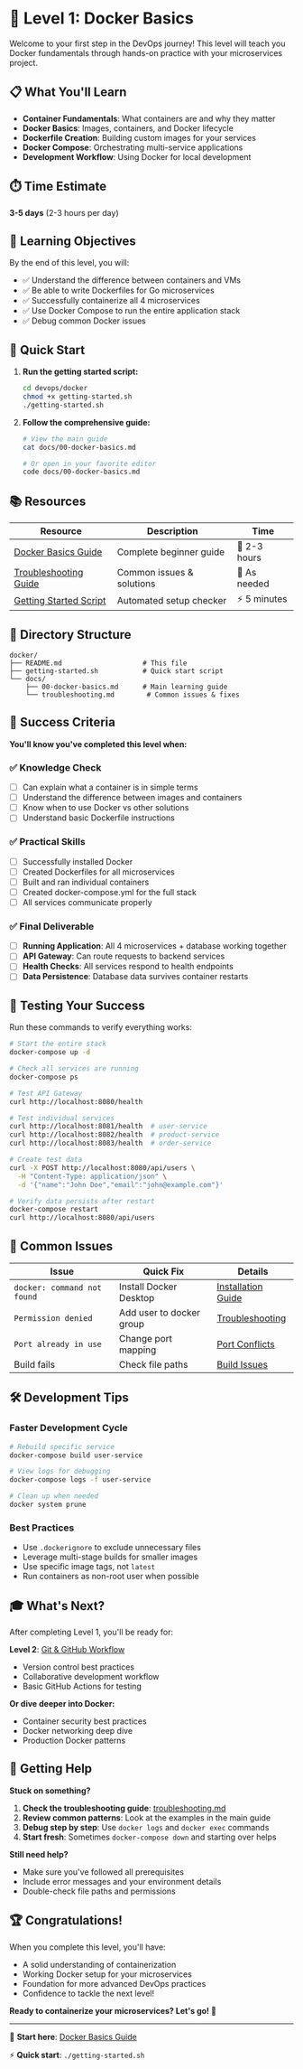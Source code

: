 # 🐳 Level 1: Docker Basics

Welcome to your first step in the DevOps journey! This level will teach you Docker fundamentals through hands-on practice with your microservices project.

## 📋 **What You'll Learn**

- **Container Fundamentals**: What containers are and why they matter
- **Docker Basics**: Images, containers, and Docker lifecycle
- **Dockerfile Creation**: Building custom images for your services
- **Docker Compose**: Orchestrating multi-service applications
- **Development Workflow**: Using Docker for local development

## ⏱️ **Time Estimate**

**3-5 days** (2-3 hours per day)

## 🎯 **Learning Objectives**

By the end of this level, you will:
- ✅ Understand the difference between containers and VMs
- ✅ Be able to write Dockerfiles for Go microservices
- ✅ Successfully containerize all 4 microservices
- ✅ Use Docker Compose to run the entire application stack
- ✅ Debug common Docker issues

## 🚀 **Quick Start**

1. **Run the getting started script:**
   ```bash
   cd devops/docker
   chmod +x getting-started.sh
   ./getting-started.sh
   ```

2. **Follow the comprehensive guide:**
   ```bash
   # View the main guide
   cat docs/00-docker-basics.md
   
   # Or open in your favorite editor
   code docs/00-docker-basics.md
   ```

## 📚 **Resources**

| Resource | Description | Time |
|----------|-------------|------|
| [Docker Basics Guide](docs/00-docker-basics.md) | Complete beginner guide | 📖 2-3 hours |
| [Troubleshooting Guide](docs/troubleshooting.md) | Common issues & solutions | 🔧 As needed |
| [Getting Started Script](getting-started.sh) | Automated setup checker | ⚡ 5 minutes |

## 📁 **Directory Structure**

```
docker/
├── README.md                    # This file
├── getting-started.sh           # Quick start script
└── docs/
    ├── 00-docker-basics.md      # Main learning guide
    └── troubleshooting.md        # Common issues & fixes
```

## 🎯 **Success Criteria**

**You'll know you've completed this level when:**

### **✅ Knowledge Check**
- [ ] Can explain what a container is in simple terms
- [ ] Understand the difference between images and containers
- [ ] Know when to use Docker vs other solutions
- [ ] Understand basic Dockerfile instructions

### **✅ Practical Skills**
- [ ] Successfully installed Docker
- [ ] Created Dockerfiles for all microservices
- [ ] Built and ran individual containers
- [ ] Created docker-compose.yml for the full stack
- [ ] All services communicate properly

### **✅ Final Deliverable**
- [ ] **Running Application**: All 4 microservices + database working together
- [ ] **API Gateway**: Can route requests to backend services
- [ ] **Health Checks**: All services respond to health endpoints
- [ ] **Data Persistence**: Database data survives container restarts

## 🧪 **Testing Your Success**

Run these commands to verify everything works:

```bash
# Start the entire stack
docker-compose up -d

# Check all services are running
docker-compose ps

# Test API Gateway
curl http://localhost:8080/health

# Test individual services
curl http://localhost:8081/health  # user-service
curl http://localhost:8082/health  # product-service
curl http://localhost:8083/health  # order-service

# Create test data
curl -X POST http://localhost:8080/api/users \
  -H "Content-Type: application/json" \
  -d '{"name":"John Doe","email":"john@example.com"}'

# Verify data persists after restart
docker-compose restart
curl http://localhost:8080/api/users
```

## 🚨 **Common Issues**

| Issue | Quick Fix | Details |
|-------|-----------|---------|
| `docker: command not found` | Install Docker Desktop | [Installation Guide](docs/00-docker-basics.md#installation) |
| `Permission denied` | Add user to docker group | [Troubleshooting](docs/troubleshooting.md#permission-issues) |
| `Port already in use` | Change port mapping | [Port Conflicts](docs/troubleshooting.md#runtime-issues) |
| Build fails | Check file paths | [Build Issues](docs/troubleshooting.md#build-issues) |

## 🛠️ **Development Tips**

### **Faster Development Cycle**
```bash
# Rebuild specific service
docker-compose build user-service

# View logs for debugging
docker-compose logs -f user-service

# Clean up when needed
docker system prune
```

### **Best Practices**
- Use `.dockerignore` to exclude unnecessary files
- Leverage multi-stage builds for smaller images
- Use specific image tags, not `latest`
- Run containers as non-root user when possible

## 🎓 **What's Next?**

After completing Level 1, you'll be ready for:

**Level 2**: [Git & GitHub Workflow](../ci-cd/docs/01-git-basics.md)
- Version control best practices
- Collaborative development workflow
- Basic GitHub Actions for testing

**Or dive deeper into Docker:**
- Container security best practices
- Docker networking deep dive
- Production Docker patterns

## 🤝 **Getting Help**

**Stuck on something?**

1. **Check the troubleshooting guide**: [troubleshooting.md](docs/troubleshooting.md)
2. **Review common patterns**: Look at the examples in the main guide
3. **Debug step by step**: Use `docker logs` and `docker exec` commands
4. **Start fresh**: Sometimes `docker-compose down` and starting over helps

**Still need help?**
- Make sure you've followed all prerequisites
- Include error messages and your environment details
- Double-check file paths and permissions

## 🏆 **Congratulations!**

When you complete this level, you'll have:
- A solid understanding of containerization
- Working Docker setup for your microservices
- Foundation for more advanced DevOps practices
- Confidence to tackle the next level!

**Ready to containerize your microservices? Let's go! 🚀**

---

📖 **Start here**: [Docker Basics Guide](docs/00-docker-basics.md)

⚡ **Quick start**: `./getting-started.sh` 